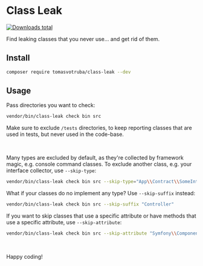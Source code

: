# Class Leak

[![Downloads total](https://img.shields.io/packagist/dt/tomasvotruba/class-leak.svg?style=flat-square)](https://packagist.org/packages/tomasvotruba/class-leak/stats)

Find leaking classes that you never use... and get rid of them.

## Install

```bash
composer require tomasvotruba/class-leak --dev
```

## Usage

Pass directories you want to check:

```bash
vendor/bin/class-leak check bin src
```

Make sure to exclude `/tests` directories, to keep reporting classes that are used in tests, but never used in the code-base.

<br>

Many types are excluded by default, as they're collected by framework magic, e.g. console command classes. To exclude another class, e.g. your interface collector, use `--skip-type`:

```bash
vendor/bin/class-leak check bin src --skip-type="App\\Contract\\SomeInterface"
```

What if your classes do no implement any type? Use `--skip-suffix` instead:

```bash
vendor/bin/class-leak check bin src --skip-suffix "Controller"
```

If you want to skip classes that use a specific attribute or have methods that use a specific attribute, use `--skip-attribute`:

```bash
vendor/bin/class-leak check bin src --skip-attribute "Symfony\\Component\\HttpKernel\\Attribute\\AsController"
```

<br>

Happy coding!
